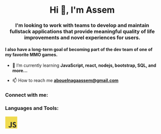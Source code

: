 <h1 align="center">Hi 👋, I'm Assem</h1>
<h3 align="center"> I'm looking to work with teams to develop and maintain fullstack applications that provide meaningful quality of life improvements and novel experiences for users.</h3>

<h4> I also have a long-term goal of becoming part of the dev team of one of my favorite MMO games.</h4>

- 🌱 I’m currently learning **JavaScript, react, nodejs, bootstrap, SQL, and more...**

- 📫 How to reach me **abouelnagaassem@gmail.com**

<h3 align="left">Connect with me:</h3>
<p align="left">
</p>

<h3 align="left">Languages and Tools:</h3>
<p align="left"> <a href="https://developer.mozilla.org/en-US/docs/Web/JavaScript" target="_blank" rel="noreferrer"> <img src="https://raw.githubusercontent.com/devicons/devicon/master/icons/javascript/javascript-original.svg" alt="javascript" width="40" height="40"/> </a> </p>

